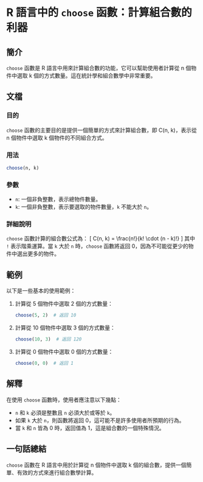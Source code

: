 <!--
Meta Description: # R 語言中的 `choose` 函數：計算組合數的利器 ## 簡介 `choose` 函數是 R 語言中用來計算組合數的功能，它可以幫助使用者計算從 n 個物件中選取 k 個的方式數量。這在統計學和組合數學中非常重要。 ## 文檔 ### 目的 `choose` 函數的主要目的是提供一個簡單的方...
Meta Keywords: choose, 個物件中選取, 個的方式數量, 計算從, 一個非負整數
-->

# R 語言中的 `choose` 函數：計算組合數的利器

## 簡介
`choose` 函數是 R 語言中用來計算組合數的功能，它可以幫助使用者計算從 n 個物件中選取 k 個的方式數量。這在統計學和組合數學中非常重要。

## 文檔
### 目的
`choose` 函數的主要目的是提供一個簡單的方式來計算組合數，即 C(n, k)，表示從 n 個物件中選取 k 個物件的不同組合方式。

### 用法
```R
choose(n, k)
```

### 參數
- `n`: 一個非負整數，表示總物件數量。
- `k`: 一個非負整數，表示要選取的物件數量，`k` 不能大於 `n`。

### 詳細說明
`choose` 函數計算的組合數公式為：
\[ C(n, k) = \frac{n!}{k! \cdot (n - k)!} \]
其中 `!` 表示階乘運算。當 `k` 大於 `n` 時，`choose` 函數將返回 0，因為不可能從更少的物件中選出更多的物件。

## 範例
以下是一些基本的使用範例：

1. 計算從 5 個物件中選取 2 個的方式數量：
   ```R
   choose(5, 2)  # 返回 10
   ```

2. 計算從 10 個物件中選取 3 個的方式數量：
   ```R
   choose(10, 3)  # 返回 120
   ```

3. 計算從 0 個物件中選取 0 個的方式數量：
   ```R
   choose(0, 0)  # 返回 1
   ```

## 解釋
在使用 `choose` 函數時，使用者應注意以下幾點：
- `n` 和 `k` 必須是整數且 `n` 必須大於或等於 `k`。
- 如果 `k` 大於 `n`，則函數將返回 0，這可能不是許多使用者所預期的行為。
- 當 `k` 和 `n` 皆為 0 時，返回值為 1，這是組合數的一個特殊情況。

## 一句話總結
`choose` 函數在 R 語言中用於計算從 n 個物件中選取 k 個的組合數，提供一個簡單、有效的方式來進行組合數學計算。